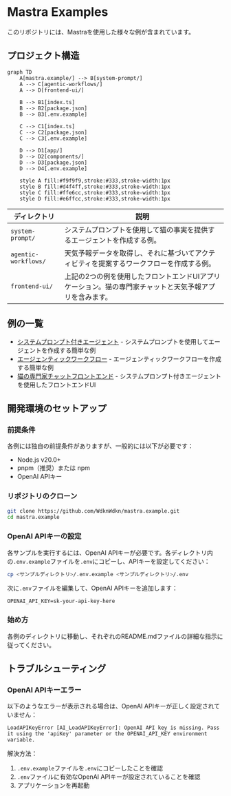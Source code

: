 # Mastra Examples

このリポジトリには、Mastraを使用した様々な例が含まれています。

## プロジェクト構造

```mermaid
graph TD
    A[mastra.example/] --> B[system-prompt/]
    A --> C[agentic-workflows/]
    A --> D[frontend-ui/]
    
    B --> B1[index.ts]
    B --> B2[package.json]
    B --> B3[.env.example]
    
    C --> C1[index.ts]
    C --> C2[package.json]
    C --> C3[.env.example]
    
    D --> D1[app/]
    D --> D2[components/]
    D --> D3[package.json]
    D --> D4[.env.example]
    
    style A fill:#f9f9f9,stroke:#333,stroke-width:1px
    style B fill:#d4f4ff,stroke:#333,stroke-width:1px
    style C fill:#ffe6cc,stroke:#333,stroke-width:1px
    style D fill:#e6ffcc,stroke:#333,stroke-width:1px
```

| ディレクトリ | 説明 |
|------------|------|
| `system-prompt/` | システムプロンプトを使用して猫の事実を提供するエージェントを作成する例。 |
| `agentic-workflows/` | 天気予報データを取得し、それに基づいてアクティビティを提案するワークフローを作成する例。 |
| `frontend-ui/` | 上記の2つの例を使用したフロントエンドUIアプリケーション。猫の専門家チャットと天気予報アプリを含みます。 |

## 例の一覧

- [システムプロンプト付きエージェント](./system-prompt/README.md) - システムプロンプトを使用してエージェントを作成する簡単な例
- [エージェンティックワークフロー](./agentic-workflows/README.md) - エージェンティックワークフローを作成する簡単な例
- [猫の専門家チャットフロントエンド](./frontend-ui/README.md) - システムプロンプト付きエージェントを使用したフロントエンドUI

## 開発環境のセットアップ

### 前提条件

各例には独自の前提条件がありますが、一般的には以下が必要です：

- Node.js v20.0+
- pnpm（推奨）または npm
- OpenAI APIキー

### リポジトリのクローン

```bash
git clone https://github.com/WdknWdkn/mastra.example.git
cd mastra.example
```

### OpenAI APIキーの設定

各サンプルを実行するには、OpenAI APIキーが必要です。各ディレクトリ内の`.env.example`ファイルを`.env`にコピーし、APIキーを設定してください：

```bash
cp <サンプルディレクトリ>/.env.example <サンプルディレクトリ>/.env
```

次に`.env`ファイルを編集して、OpenAI APIキーを追加します：

```env
OPENAI_API_KEY=sk-your-api-key-here
```

### 始め方

各例のディレクトリに移動し、それぞれのREADME.mdファイルの詳細な指示に従ってください。

## トラブルシューティング

### OpenAI APIキーエラー

以下のようなエラーが表示される場合は、OpenAI APIキーが正しく設定されていません：

```
LoadAPIKeyError [AI_LoadAPIKeyError]: OpenAI API key is missing. Pass it using the 'apiKey' parameter or the OPENAI_API_KEY environment variable.
```

解決方法：
1. `.env.example`ファイルを`.env`にコピーしたことを確認
2. `.env`ファイルに有効なOpenAI APIキーが設定されていることを確認
3. アプリケーションを再起動
